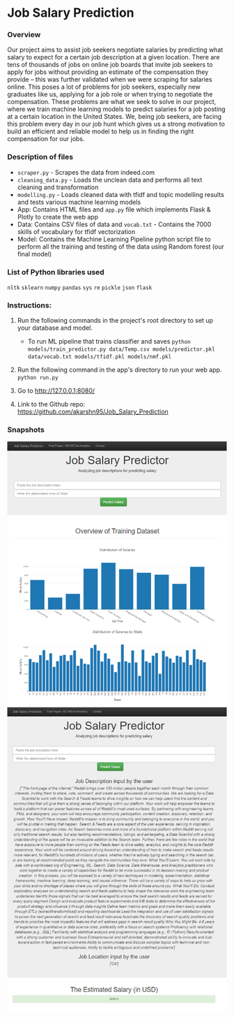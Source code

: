 # Job Salary Prediction

### Overview
Our project aims to assist job seekers negotiate salaries by predicting what salary to expect for a certain job description at a given location. There are tens of thousands of jobs on online job boards that invite job seekers to apply for jobs without providing an estimate of the compensation they provide – this was further validated when we were scraping for salaries online. This poses a lot of problems for job seekers, especially new graduates like us, applying for a job role or when trying to negotiate the compensation. These problems are what we seek to solve in our project, where we train machine learning models to predict salaries for a job posting at a certain location in the United States. We, being job seekers, are facing this problem every day in our job hunt which gives us a strong motivation to build an efficient and reliable model to help us in finding the right compensation for our jobs.

### Description of files
- `scraper.py` - Scrapes the data from indeed.com
- `cleaning_data.py` - Loads the unclean data and performs all text cleaning and transformation
- `modelling.py` - Loads cleaned data with tfidf and topic modelling results and tests various machine learning models
- App: Contains HTML files and `app.py` file  which implements Flask & Plotly to create the web app
- Data: Contains CSV files of data and `vocab.txt` - Contains the 7000 skills of vocabulary for tfidf vectorization 
- Model: Contains the Machine Learning Pipeline python script file to perform all the training and testing of the data using Random forest (our final model)

### List of Python libraries used
`nltk`
`sklearn`
`numpy`
`pandas`
`sys`
`re`
`pickle`
`json`
`flask`

### Instructions:
1. Run the following commands in the project's root directory to set up your database and model.

    - To run ML pipeline that trains classifier and saves
        `python models/train_predictor.py data/Temp.csv models/predictor.pkl data/vocab.txt models/tfidf.pkl models/nmf.pkl`

2. Run the following command in the app's directory to run your web app.
    `python run.py`

3. Go to http://127.0.0.1:8080/ 

4. Link to the Github repo: https://github.com/akarshn95/Job_Salary_Prediction

### Snapshots
<p align="center">
  <img src="./snaps/1.PNG" alt="Web App" width="738">
  <img src="./snaps/2.PNG" alt="Web App" width="738">
</p>


